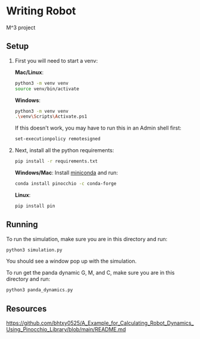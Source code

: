 # Writing Robot
M^3 project


## Setup
1. First you will need to start a venv:

    **Mac/Linux**:
    ```bash
    python3 -m venv venv
    source venv/bin/activate
    ```

    **Windows**:
    ```bash
    python3 -m venv venv
    .\venv\Scripts\Activate.ps1
    ```
    If this doesn't work, you may have to run this in an Admin shell first:
    ```bash
    set-executionpolicy remotesigned
    ```


2. Next, install all the python requirements:
    ```bash
    pip install -r requirements.txt
    ```

    **Windows/Mac**:
    Install [miniconda](https://docs.conda.io/projects/conda/en/latest/user-guide/install/index.html) and run:
    ```bash
    conda install pinocchio -c conda-forge
    ```

    **Linux**:
    ```bash
    pip install pin
    ```

## Running
To run the simulation, make sure you are in this directory and run:

```bash
python3 simulation.py
```

You should see a window pop up with the simulation.

To run get the panda dynamic G, M, and C, make sure you are in this directory and run:

```bash
python3 panda_dynamics.py
```




## Resources
https://github.com/bhtxy0525/A_Example_for_Calculating_Robot_Dynamics_Using_Pinocchio_Library/blob/main/README.md
